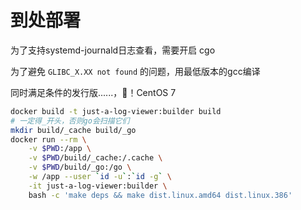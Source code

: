 # 到处部署

为了支持systemd-journald日志查看，需要开启 cgo

为了避免 `GLIBC_X.XX not found` 的问题，用最低版本的gcc编译

同时满足条件的发行版......，🌿！CentOS 7

```bash
docker build -t just-a-log-viewer:builder build
# 一定得_开头，否则go会扫描它们
mkdir build/_cache build/_go
docker run --rm \
    -v $PWD:/app \
    -v $PWD/build/_cache:/.cache \
    -v $PWD/build/_go:/go \
    -w /app --user `id -u`:`id -g` \
    -it just-a-log-viewer:builder \
    bash -c 'make deps && make dist.linux.amd64 dist.linux.386'
```
